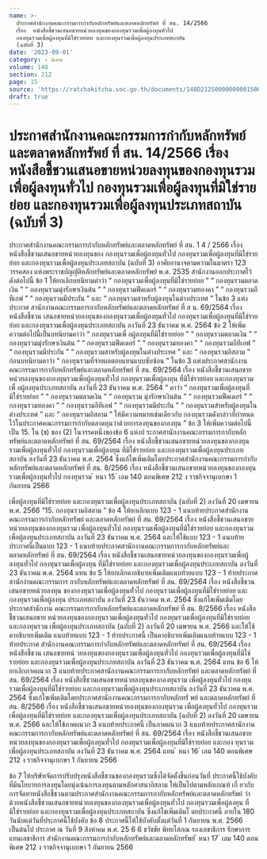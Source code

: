 ```yaml
---
name: >-
  ประกาศสำนักงานคณะกรรมการกำกับหลักทรัพย์และตลาดหลักทรัพย์ ที่ สน. 14/2566
  เรื่อง  หนังสือชี้ชวนเสนอขายหน่วยลงทุนของกองทุนรวมเพื่อผู้ลงทุนทั่วไป
  กองทุนรวมเพื่อผู้ลงทุนที่มิใช่รายย่อย และกองทุนรวมเพื่อผู้ลงทุนประเภทสถาบัน
  (ฉบับที่ 3)
date: '2023-09-01'
category: ง พิเศษ
volume: 140
section: 212
page: 15
source: 'https://ratchakitcha.soc.go.th/documents/140D212S0000000001500.pdf'
draft: true
---
```


# ประกาศสำนักงานคณะกรรมการกำกับหลักทรัพย์และตลาดหลักทรัพย์ ที่ สน. 14/2566 เรื่อง  หนังสือชี้ชวนเสนอขายหน่วยลงทุนของกองทุนรวมเพื่อผู้ลงทุนทั่วไป กองทุนรวมเพื่อผู้ลงทุนที่มิใช่รายย่อย และกองทุนรวมเพื่อผู้ลงทุนประเภทสถาบัน (ฉบับที่ 3)

ประกาศสำนักงานคณะกรรมการกำกับหลักทรัพย์และตลาดหลักทรัพย์ ที่ สน. 1 4 / 2566 เรื่อง หนังสือชี้ชวนเสนอขายหน่วยลงทุนของ กองทุนรวมเพื่อผู้ลงทุนทั่วไป กองทุนรวมเพื่อผู้ลงทุนที่มิใช่รายย่อย และกองทุนรวมเพื่อผู้ลงทุนประเภทสถาบัน (ฉบับที่ 3) อาศัยอานาจตามความในมาตรา 123 วรรคสอง แห่งพระราชบัญญัติหลักทรัพย์และตลาดหลักทรัพย์ พ.ศ. 2535 สำนักงานออกประกาศไว้ ดังต่อไปนี้ ข้อ 1 ให้ยกเลิกบทนิยามคำว่า “ กองทุนรวมเพื่อผู้ลงทุนที่มิใช่รายย่อย ” “ กองทุนรวมตลาดเงิน ” “ กองทุนรวมมุ่งรักษาเงินต้น ” “ กองทุนรวมฟีดเดอร์ ” “ กองทุนรวมทองคา ” “ กองทุนรวมอีทีเอฟ ” “ กองทุนรวมมีประกัน ” และ “ กองทุนรวมสาหรับผู้ลงทุนในต่างประเทศ ” ในข้อ 3 แห่งประกาศ สานักงานคณะกรรมการกากับหลักทรัพย์และตลาดหลักทรัพย์ ที่ ส น. 69/2564 เรื่อง หนังสือชี้ชวน เสนอขายหน่วยลงทุนของกองทุนรวมเพื่อผู้ลงทุนทั่วไป กองทุนรวมเพื่อผู้ลงทุนที่มิใช่รายย่อย และกองทุนรวมเพื่อผู้ลงทุนประเภทสถาบัน ลงวันที่ 23 ธันวาคม พ.ศ. 2564 ข้อ 2 ให้เพิ่มความต่อไปนี้เป็นบทนิยามคาว่า “ กองทุนรวมเพื่ อผู้ลงทุนที่มิใช่รายย่อย ” “ กองทุนรวมตลาดเงิน ” “ กองทุนรวมมุ่งรักษาเงินต้น ” “ กองทุนรวมฟีดเดอร์ ” “ กองทุนรวมทองคา ” “ กองทุนรวมอีทีเอฟ ” “ กองทุนรวมมีประกัน ” “ กองทุนรวมสาหรับผู้ลงทุนในต่างประเทศ ” และ “ กองทุนรวมอิสลาม ” ก่อนบทนิยามคาว่า “ กองทุนรวมที่จ่ายผลตอบแทนแบบซับซ้อน ” ในข้อ 3 แห่งประกาศสานักงานคณะกรรมการกากับหลักทรัพย์และตลาดหลักทรัพย์ ที่ สน. 69/2564 เรื่อง หนังสือชี้ชวนเสนอขายหน่วยลงทุนของกองทุนรวมเพื่อผู้ลงทุนทั่วไป กองทุนรวมเพื่อผู้ลงทุน ที่มิใช่รายย่อย และกองทุนรวมเพื่ อผู้ลงทุนประเภทสถาบัน ลงวันที่ 23 ธันวาคม พ.ศ. 2564 “ คาว่า “ กองทุนรวมเพื่อผู้ลงทุนที่มิใช่รายย่อย ” “ กองทุนรวมตลาดเงิน ” “ กองทุนรวม มุ่งรักษาเงินต้น ” “ กองทุนรวมฟีดเดอร์ ” “ กองทุนรวมทองคา ” “ กองทุนรวมอีทีเอฟ ” “ กองทุนรวมมีประกัน ” “ กองทุนรวมสำหรับผู้ลงทุนในต่างประเทศ ” และ “ กองทุนรวมอิสลาม ” ให้มีความหมายเช่นเดียวกับ กองทุนรวมดังกล่าวที่กำหนดไว้ในประกาศคณะกรรมการกำกับตลาดทุนว่าด้วยการลงทุนของกองทุน ” ข้อ 3 ให้เพิ่มความต่อไปนี้เป็น 15. ใน (ข) ของ (2) ในวรรคหนึ่งของข้อ 6 แห่งป ระกาศสานักงานคณะกรรมการกากับหลักทรัพย์และตลาดหลักทรัพย์ ที่ สน. 69/2564 เรื่อง หนังสือชี้ชวนเสนอขายหน่วยลงทุนของกองทุนรวมเพื่อผู้ลงทุนทั่วไป กองทุนรวมเพื่อผู้ลงทุน ที่มิใช่รายย่อย และกองทุนรวมเพื่อผู้ลงทุนประเภทสถาบัน ลงวันที่ 23 ธันวาคม พ.ศ. 2564 ซึ่งแก้ไขเพิ่มเติมโดยประกาศสำนักงานคณะกรรมการกำกับหลักทรัพย์และตลาดหลักทรัพย์ ที่ สน. 8/2566 เรื่อง หนังสือชี้ชวนเสนอขายหน่วยลงทุนของกองทุนรวมเพื่อผู้ลงทุนทั่วไป กองทุนรวม ้ หนา 15 ่ เลม 140 ตอนพิเศษ 212 ง ราชกิจจานุเบกษา 1 กันยายน 2566

เพื่อผู้ลงทุนที่มิใช่รายย่อย และกองทุนรวมเพื่อผู้ลงทุนประเภทสถาบัน (ฉบับที่ 2) ลงวันที่ 20 เมษายน พ.ศ. 2566 “15. กองทุนรวมอิสลาม ” ข้อ 4 ให้ยกเลิกแบบ 123 - 1 แนบท้ายประกาศสำนักงานคณะกรรมการกำกับหลักทรัพย์ และตลาดหลักทรัพย์ ที่ สน. 69/2564 เรื่อง หนังสือชี้ชวนเสนอขายหน่วยลงทุนของกองทุนรวม เพื่อผู้ลงทุนทั่วไป กองทุนรวมเพื่อผู้ลงทุนที่มิใช่รายย่อย และกองทุนรวมเพื่อผู้ลงทุนประเภทสถาบัน ลงวันที่ 23 ธันวาคม พ.ศ. 2564 และให้ใช้แบบ 123 - 1 แนบท้ายประกาศนี้เป็นแบบ 123 - 1 แนบท้ายประกาศสานักงานคณะกรรมการกากับหลักทรัพย์และตลาดหลักทรัพย์ ที่ สน. 69/2564 เรื่อง หนังสือชี้ชวนเสนอขายหน่วยลงทุนของกองทุนรวมเพื่อผู้ลงทุนทั่วไป กองทุนรวมเพื่อผู้ลงทุน ที่มิใช่รายย่อย และกองทุนรวมเพื่อผู้ลงทุนประเภทสถาบัน ลงวันที่ 23 ธันวาคม พ.ศ. 2564 แทน ข้อ 5 ให้ยกเลิกคาอธิบายเพิ่มเติมแนบท้ายแบบ 123 - 1 ท้ายประกาศสานักงำนคณะกรรมการ กากับหลักทรัพย์และตลาดหลักทรัพย์ ที่ สน. 69/2564 เรื่อง หนังสือชี้ชวนเสนอขายหน่วยลงทุน ของกองทุนรวมเพื่อผู้ลงทุนทั่วไป กองทุนรวมเพื่อผู้ลงทุนที่มิใช่รายย่อย และกองทุนรวมเพื่อผู้ลงทุน ประเภทสถาบัน ลงวันที่ 23 ธันวาคม พ.ศ. 2564 ซึ่งแก้ไขเพิ่มเติมโดยประกาศสำนักงาน คณะกรรมการกากับหลักทรัพย์และตลาดหลักทรัพย์ ที่ สน. 8/2566 เรื่อง หนังสือชี้ชวนเสนอขาย หน่วยลงทุนของกองทุนรวมเพื่อผู้ลงทุนทั่วไป กองทุนรวมเพื่อผู้ลงทุนที่มิใช่รายย่อย และกองทุนรวม เพื่อผู้ลงทุนประเภทสถาบัน (ฉบับที่ 2) ลงวันที่ 20 เมษายน พ.ศ. 2566 และให้ใช้คาอธิบายเพิ่มเติม แนบท้ายแบบ 123 - 1 ท้ายประกาศนี้ เป็นคาอธิบายเพิ่มเติมแนบท้ายแบบ 123 - 1 ท้ายประกาศ สำนักงานคณะกรรมการกำกับหลักทรัพย์และตลาดหลักทรัพย์ ที่ สน. 69/2564 เรื่อง หนังสือชี้ชวน เสนอขายหน่ วยลงทุนของกองทุนรวมเพื่อผู้ลงทุนทั่วไป กองทุนรวมเพื่อผู้ลงทุนที่มิใช่รายย่อย และกองทุนรวมเพื่อผู้ลงทุนประเภทสถาบัน ลงวันที่ 23 ธันวาคม พ.ศ. 2564 แทน ข้อ 6 ให้ยกเลิกภาคผนวก 3 แนบท้ายประกาศสานักงานคณะกรรมการกากับหลักทรัพย์ และตลาดหลักทรัพย์ ที่ สน. 69/2564 เรื่อง หนังสือชี้ชวนเสนอขายหน่วยลงทุนของกองทุนรวม เพื่อผู้ลงทุนทั่วไป กองทุนรวมเพื่อผู้ลงทุนที่มิใช่รายย่อย และกองทุนรวมเพื่อผู้ลงทุนประเภทสถาบัน ลงวันที่ 23 ธันวาคม พ.ศ. 2564 ซึ่งแก้ไขเพิ่มเติมโดยประกาศสานักงานคณะกรรมการกากับหลักทรั พย์ และตลาดหลักทรัพย์ ที่ สน. 8/2566 เรื่อง หนังสือชี้ชวนเสนอขายหน่วยลงทุนของกองทุนรวม เพื่อผู้ลงทุนทั่วไป กองทุนรวมเพื่อผู้ลงทุนที่มิใช่รายย่อย และกองทุนรวมเพื่อผู้ลงทุนประเภทสถาบัน (ฉบับที่ 2) ลงวันที่ 20 เมษายน พ.ศ. 2566 และให้ใช้ภาคผนวก 3 แนบท้ายประกาศนี้ เป็นภาคผนวก 3 แนบท้ายประกาศสานักงานคณะกรรมการกากับหลักทรัพย์และตลาดหลักทรัพย์ ที่ สน. 69/2564 เรื่อง หนังสือชี้ชวนเสนอขายหน่วยลงทุนของกองทุนรวมเพื่อผู้ลงทุนทั่วไป กองทุนรวมเพื่อผู้ลงทุนที่มิใช่รายย่อย และกอง ทุนรวมเพื่อผู้ลงทุนประเภทสถาบัน ลงวันที่ 23 ธันวาคม พ.ศ. 2564 แทน ้ หนา 16 ่ เลม 140 ตอนพิเศษ 212 ง ราชกิจจานุเบกษา 1 กันยายน 2566

ข้อ 7 ให้บริษัทจัดการปรับปรุงหนังสือชี้ชวนของกองทุนรวมซึ่งได้จัดตั้งขึ้นก่อนวันที่ ประกาศนี้ใช้บังคับที่มีนโยบายการลงทุนโดยมุ่งเน้นการลงทุนตามหลักศาสนาอิสลาม ให้เป็นไปตามหลักเกณฑ์ เกี่ ยวกับการจัดทาหนังสือชี้ชวนตามประกาศสำนักงานคณะกรรมการกากับหลักทรัพย์และตลาดหลักทรัพย์ ว่าด้วยหนังสือชี้ชวนเสนอขายหน่วยลงทุนของกองทุนรวมเพื่อผู้ลงทุนทั่วไป กองทุนรวมเพื่อผู้ลงทุน ที่มิใช่รายย่อย และกองทุนรวมเพื่อผู้ลงทุนประเภทสถาบัน ซึ่งแก้ไขเพิ่มเติมโ ดยประกาศนี้ ภายใน 180 วันนับแต่วันที่ประกาศนี้ใช้บังคับ ข้อ 8 ประกาศนี้ให้ใช้บังคับตั้งแต่วันที่ 1 กันยายน พ.ศ. 2566 เป็นต้นไป ประกาศ ณ วันที่ 9 สิงหำคม พ.ศ. 25 6 6 ธวัชชัย พิทยโสภณ รองเลขาธิการ รักษาการแทนเลขาธิการ สำนักงานคณะกรรมการกำกับหลักทรัพย์และตลาดหลักทรัพย์ ้ หนา 17 ่ เลม 140 ตอนพิเศษ 212 ง ราชกิจจานุเบกษา 1 กันยายน 2566





















































